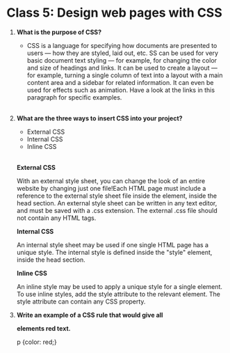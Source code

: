 # Class 5: Design web pages with CSS

1. **What is the purpose of CSS?**

    - CSS is a language for specifying how documents are presented to users — how they are styled, laid out, etc. SS can be used for very basic document text styling — for example, for changing the color and size of headings and links. It can be used to create a layout — for example, turning a single column of text into a layout with a main content area and a sidebar for related information. It can even be used for effects such as animation. Have a look at the links in this paragraph for specific examples.  
    <br>

2. **What are the three ways to insert CSS into your project?**

    - External CSS
    - Internal CSS
    - Inline CSS    
    <br>


    **External CSS**

    With an external style sheet, you can change the look of an entire website by changing just one file!Each HTML page must include a reference to the external style sheet file inside the <link> element, inside the head section. An external style sheet can be written in any text editor, and must be saved with a .css extension. The external .css file should not contain any HTML tags.

    **Internal CSS**

    An internal style sheet may be used if one single HTML page has a unique style.
    The internal style is defined inside the "style" element, inside the head section.

    **Inline CSS**

    An inline style may be used to apply a unique style for a single element.
    To use inline styles, add the style attribute to the relevant element. The style attribute can contain any CSS property.

3. **Write an example of a CSS rule that would give all <p> elements red text.**

    p {color: red;}